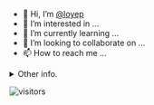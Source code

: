 - 👋 Hi, I’m [@loyep](https://github.com/loyep)
- 👀 I’m interested in ...
- 🌱 I’m currently learning ...
- 💞️ I’m looking to collaborate on ...
- 📫 How to reach me ...

<details>
  <summary>Other info.</summary>
  <br>

<!--START_SECTION:waka-->

```text
Vue.js           11 hrs 42 mins  █████████████▓░░░░░░░░░░░   54.22 %
TypeScript       6 hrs 43 mins   ███████▓░░░░░░░░░░░░░░░░░   31.08 %
JavaScript       1 hr 44 mins    ██░░░░░░░░░░░░░░░░░░░░░░░   08.09 %
JSON             1 hr 2 mins     █▒░░░░░░░░░░░░░░░░░░░░░░░   04.85 %
Other            14 mins         ▒░░░░░░░░░░░░░░░░░░░░░░░░   01.11 %
```

<!--END_SECTION:waka-->

</details>

![visitors](https://visitor-badge.glitch.me/badge?page_id=loyep.loyep)
